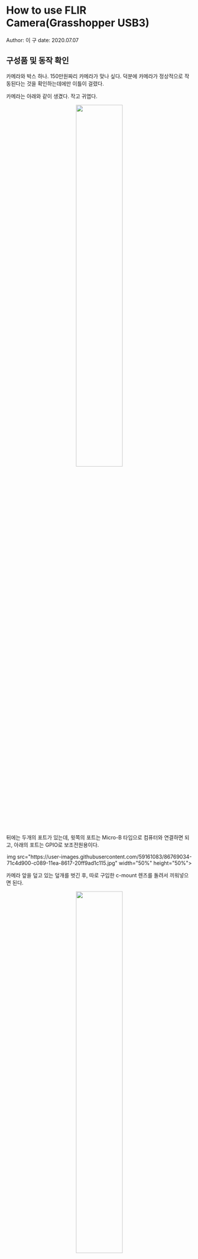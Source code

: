 # How to use FLIR Camera(Grasshopper USB3)
Author: 이  구
date: 2020.07.07

## 구성품 및 동작 확인

카메라와 박스 하나. 150만원짜리 카메라가 맞나 싶다. 덕분에 카메라가 정상적으로 작동된다는 것을 확인하는데에만 이틀이 걸렸다.   

카메라는 아래와 같이 생겼다. 작고 귀엽다.   

<p align="center"><img src="https://user-images.githubusercontent.com/59161083/86768884-332f1e80-c089-11ea-9b86-b5bcc539f237.jpg" width="50%" height="50%"></img></p>

뒤에는 두개의 포트가 있는데, 윗쪽의 포트는 Micro-B 타입으로 컴퓨터와 연결하면 되고, 아래의 포트는 GPIO로 보조전원용이다.   

<p align="center">img src="https://user-images.githubusercontent.com/59161083/86769034-71c4d900-c089-11ea-8617-20ff9ad1c115.jpg" width="50%" height="50%"></img></p>

카메라 앞을 덮고 있는 덮개를 벗긴 후, 따로 구입한 c-mount 렌즈를 돌려서 끼워넣으면 된다.   

<p align="center"><img src="https://user-images.githubusercontent.com/59161083/86769198-bea8af80-c089-11ea-9039-698f4e038d30.jpg" width="50%" height="50%"></img></p>

박스의 윗면을 보면, 아래와 같은 문구가 적혀있다.   

**Before plugging in your camera**    
Download the Getting Started Manual and Software.   
Go to www.flir.com/mv-getting-started   

위의 링크를 타고 들어가면 간단한 사용 설명서를 볼 수 있다. 정말 간단하다.   

카메라가 정상적으로 동작하는 것을 확인하기 위해 아래의 링크에 들어가, spinnaker sdk를 설치하자.    
https://www.flirkorea.com/support-center/iis/machine-vision/downloads/spinnaker-sdk-and-firmware-download/   

설치 후, Spin view를 실행하면 카메라가 동작하는 것을 확인할 수 있다.

## 사용법(python3, ROS2)
### python3
python으로 FLIR 카메라에서 이미지를 받아온 후, 화면에 출력해보자.   
FLIR 카메라는 기존에 쓰던 웹캠과는 달리, usb를 연결하자마자 카메라로 인식되지는 않는다.   
즉, cv2.videocapture() 같은 함수를 사용해도 이미지를 받아올 수 없다.   
FLIR 카메라를 사용하기 위해, PySpin, EasyPySpin 라이브러리를 설치하자.

> PySpin: FLIR official python library   
> EasyPySpin: unofficial wrapper for FLIR Spinnaker SDK. This wrapper provides much the same way as the OpenCV VideoCapture class.   

이제 아래와 같이 FLIR 카메라를 사용할 수 있다.   

```(python3)
cap = EasyPySpin.VideoCapture(0)
cap.cam.PixelFormat.SetValue(PySpin.PixelFormat_BayerGB8)
```

이때, pixel format을 정해주어야하는데 우리는 SpinView에서 확인한 pixel format으로 설정해주었다.   

```(python3)
cap.cam.PixelFormat.SetValue(PySpin.PixelFormat_BayerGB8)
```

이제 아래와 같이 기존의 opencv와 비슷한 방식으로 사용할 수 있다.   

```(python3
ret, frame = cap.read()
img_show = cv2.resize(frame, None, fx=args.scale, fy=args.scale)
img_show = cv2.cvtColor(img_show, cv2.COLOR_BayerGB2RGB)
```

왜인지 모르겠지만, BGR이 아니라, RGB로 바꿔주어야 이미지가 똑바로 출력된다.   

전체 코드는 [여기]()   

### ROS2
cv2 format의 이미지를 ROS2의 Image형식으로 바꿔주기 위해 CvBridge를 사용해야 한다. 이를 사용하기 위해, cv_bridge 라이브러리를 설치하자.   
ros2를 사용해야 하니 위의 코드에서 rclpy를 import하자.   

이후, 계속해서 실행될 img_callback 함수를 만들어 주었다.   

```(python3)
ret, img = self.cap.read()
img = cv2.cvtColor(img, cv2.COLOR_BayerGB2RGB)
img = cv2.resize(img, dsize = (args.width, args.height))
temp=CvBridge().cv2_to_imgmsg(img, encoding = 'bgr8')
self.publisher_.publish(temp)
```

위의 과정을 통해 cv2 형식의 이미지를 ROS2의 image message type의 형식으로 만들어준 후, publish 하게 된다.   

전체 코드는 [여기]() 

위의 코드를 그대로 실행하게 되면, FLIR_ImgPublisher라는 노드에서 FLIR_IMAGE 라는 topic을 publish하게 된다.


